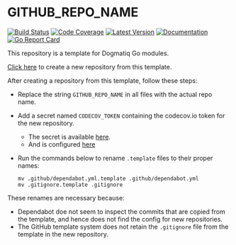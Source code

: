 # GITHUB_REPO_NAME

[![Build Status](https://github.com/dogmatiq/GITHUB_REPO_NAME/workflows/CI/badge.svg)](https://github.com/dogmatiq/GITHUB_REPO_NAME/actions?workflow=CI)
[![Code Coverage](https://img.shields.io/codecov/c/github/dogmatiq/GITHUB_REPO_NAME/main.svg)](https://codecov.io/github/dogmatiq/GITHUB_REPO_NAME)
[![Latest Version](https://img.shields.io/github/tag/dogmatiq/GITHUB_REPO_NAME.svg?label=semver)](https://semver.org)
[![Documentation](https://img.shields.io/badge/go.dev-reference-007d9c)](https://pkg.go.dev/github.com/dogmatiq/GITHUB_REPO_NAME)
[![Go Report Card](https://goreportcard.com/badge/github.com/dogmatiq/GITHUB_REPO_NAME)](https://goreportcard.com/report/github.com/dogmatiq/GITHUB_REPO_NAME)

This repository is a template for Dogmatiq Go modules.

[Click here](https://github.com/dogmatiq/template/generate) to create a new
repository from this template.

After creating a repository from this template, follow these steps:

- Replace the string `GITHUB_REPO_NAME` in all files with the actual repo name.
- Add a secret named `CODECOV_TOKEN` containing the codecov.io token for the new repository.
  - The secret is available [here](https://codecov.io/gh/dogmatiq/GITHUB_REPO_NAME/settings).
  - And is configured [here](https://github.com/dogmatiq/GITHUB_REPO_NAME/settings/secrets)
- Run the commands below to rename `.template` files to their proper names:

    ```
    mv .github/dependabot.yml.template .github/dependabot.yml
    mv .gitignore.template .gitignore
    ```

These renames are necessary because:
- Dependabot doe not seem to inspect the commits that are copied from the
  template, and hence does not find the config for new repositories.
- The GitHub template system does not retain the `.gitignore` file from the
  template in the new repository.
